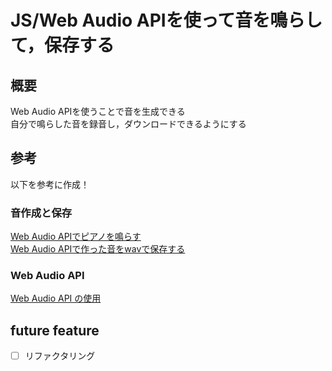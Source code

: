 # JS/Web Audio APIを使って音を鳴らして，保存する

## 概要
Web Audio APIを使うことで音を生成できる  
自分で鳴らした音を録音し，ダウンロードできるようにする

## 参考
以下を参考に作成！

### 音作成と保存
[Web Audio APIでピアノを鳴らす](https://blog.narumium.net/2020/08/18/web-audio-api%e3%81%a7%e3%83%94%e3%82%a2%e3%83%8e%e3%82%92%e9%b3%b4%e3%82%89%e3%81%99/)  
[Web Audio APIで作った音をwavで保存する](https://sekika.github.io/2020/01/07/CanvasEvent/)  

### Web Audio API
[Web Audio API の使用](https://developer.mozilla.org/ja/docs/Web/API/Web_Audio_API/Using_Web_Audio_API)  

## future feature
- [ ] リファクタリング
